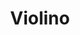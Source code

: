 ---
layout: tag-page
title: Violino
lang: it
lang-ref: tag-violin
tag-ref: violino
permalink: /it/tags/violino
---